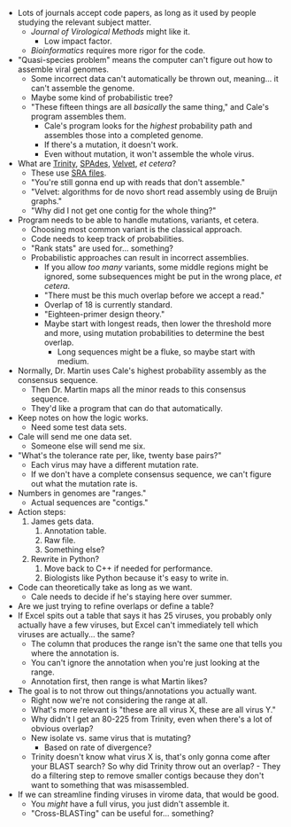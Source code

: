 - Lots of journals accept code papers, as long as it used by people studying the relevant subject matter.
	- *Journal of Virological Methods* might like it.
		- Low impact factor.
	- *Bioinformatics* requires more rigor for the code.
- "Quasi-species problem" means the computer can't figure out how to assemble viral genomes.
	- Some incorrect data can't automatically be thrown out, meaning... it can't assemble the genome.
	- Maybe some kind of probabilistic tree?
	- "These fifteen things are all *basically* the same thing," and Cale's program assembles them.
		- Cale's program looks for the *highest* probability path and assembles those into a completed genome.
		- If there's a mutation, it doesn't work.
		- Even without mutation, it won't assemble the whole virus.
- What are [Trinity](https://github.com/trinityrnaseq/trinityrnaseq/wiki), [SPAdes](https://github.com/ablab/spades), [Velvet](https://github.com/dzerbino/velvet), *et cetera*?
	- These use [SRA files](https://www.ncbi.nlm.nih.gov/sra/docs/submitformats/).
	- "You're still gonna end up with reads that don't assemble."
	- "Velvet: algorithms for de novo short read assembly using de Bruijn graphs."
	- "Why did I not get one contig for the whole thing?"
- Program needs to be able to handle mutations, variants, et cetera.
	- Choosing most common variant is the classical approach.
	- Code needs to keep track of probabilities.
	- "Rank stats" are used for... something?
	- Probabilistic approaches can result in incorrect assemblies.
		- If you allow *too many* variants, some middle regions might be ignored, some subsequences might be put in the wrong place, *et cetera*.
		- "There must be this much overlap before we accept a read."
		- Overlap of 18 is currently standard.
		- "Eighteen-primer design theory."
		- Maybe start with longest reads, then lower the threshold more and more, using mutation probabilities to determine the best overlap.
			- Long sequences might be a fluke, so maybe start with medium.
- Normally, Dr. Martin uses Cale's highest probability assembly as the consensus sequence.
	- Then Dr. Martin maps all the minor reads to this consensus sequence.
	- They'd like a program that can do that automatically.
- Keep notes on how the logic works.
	- Need some test data sets.
- Cale will send me one data set.
	- Someone else will send me six.
- "What's the tolerance rate per, like, twenty base pairs?"
	- Each virus may have a different mutation rate.
	- If we don't have a complete consensus sequence, we can't figure out what the mutation rate is.
- Numbers in genomes are "ranges."
	- Actual sequences are "contigs."
- Action steps:
	1. James gets data.
		1. Annotation table.
		2. Raw file.
		3. Something else?
	2. Rewrite in Python?
		1. Move back to C++ if needed for performance.
		2. Biologists like Python because it's easy to write in.
- Code can theoretically take as long as we want.
	- Cale needs to decide if he's staying here over summer.
- Are we just trying to refine overlaps or define a table?
- If Excel spits out a table that says it has 25 viruses, you probably only actually have a few viruses, but Excel can't immediately tell which viruses are actually... the same?
	- The column that produces the range isn't the same one that tells you where the annotation is.
	- You can't ignore the annotation when you're just looking at the range.
	- Annotation first, then range is what Martin likes?
- The goal is to not throw out things/annotations you actually want.
	- Right now we're not considering the range at all.
	- What's more relevant is "these are all virus X, these are all virus Y."
	- Why didn't I get an 80-225 from Trinity, even when there's a lot of obvious overlap?
	- New isolate vs. same virus that is mutating?
		- Based on rate of divergence?
	- Trinity doesn't know what virus X is, that's only gonna come after your BLAST search? So why did Trinity throw out an overlap?
			- They do a filtering step to remove smaller contigs because they don't want to something that was misassembled.
- If we can streamline finding viruses in virome data, that would be good.
	- You *might* have a full virus, you just didn't assemble it.
	- "Cross-BLASTing" can be useful for... something?